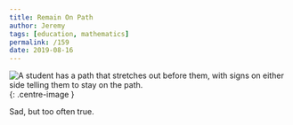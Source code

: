 ```yaml
---
title: Remain On Path
author: Jeremy
tags: [education, mathematics]
permalink: /159
date: 2019-08-16
---
```


![A student has a path that stretches out before them, with signs on either side telling them to stay on the path.](https://res.cloudinary.com/dh3hm8pb7/image/upload/c_scale,q_auto:best/v1535842782/Handwaving/Published/RemainOnPath.png){: .centre-image }

Sad, but too often true.

